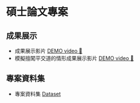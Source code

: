 # 碩士論文專案

## 成果展示

- 成果展示影片 [DEMO video 🤗](https://youtu.be/-VjSUD6s96o)
- 模擬擅闖平交道的情形成果展示影片 [DEMO video 🤗](https://youtu.be/0xB_mGdpkyA)
## 專案資料集

- 專案資料集 [Dataset](https://universe.roboflow.com/railway-level-crossing/railway_level_crossing)